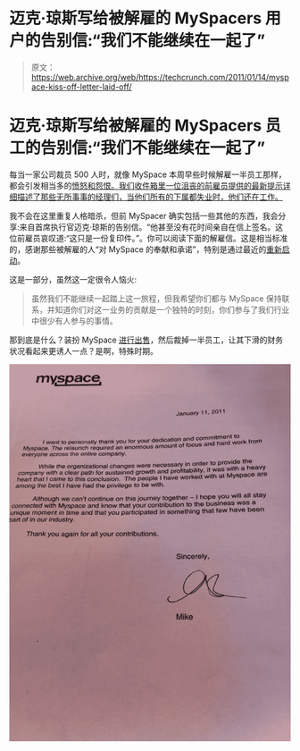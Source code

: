 # 迈克·琼斯写给被解雇的 MySpacers 用户的告别信:“我们不能继续在一起了”

> 原文：<https://web.archive.org/web/https://techcrunch.com/2011/01/14/myspace-kiss-off-letter-laid-off/>

# 迈克·琼斯写给被解雇的 MySpacers 员工的告别信:“我们不能继续在一起了”

每当一家公司裁员 500 人时，就像 MySpace 本周早些时候解雇一半员工那样，都会引发相当多的[愤怒和怨恨。我们收件箱里一位沮丧的前雇员提供的最新提示详细描述了那些无所事事的经理们，当他们所有的下属都失业时，他们还在工作。](https://web.archive.org/web/20221007144353/https://beta.techcrunch.com/2011/01/11/bitterness-anger-and-betrayal-at-myspace/)

我不会在这里重复人格暗杀，但前 MySpacer 确实包括一些其他的东西，我会分享:来自首席执行官迈克·琼斯的告别信。“他甚至没有花时间亲自在信上签名。这位前雇员哀叹道:“这只是一份复印件。”。你可以阅读下面的解雇信。这是相当标准的，感谢那些被解雇的人“对 MySpace 的奉献和承诺”，特别是通过最近的[重新启动](https://web.archive.org/web/20221007144353/https://beta.techcrunch.com/2010/10/26/myspace-redesign-details/)。

这是一部分，虽然这一定很令人恼火:

> 虽然我们不能继续一起踏上这一旅程，但我希望你们都与 MySpace 保持联系，并知道你们对这一业务的贡献是一个独特的时刻，你们参与了我们行业中很少有人参与的事情。

那到底是什么？装扮 MySpace [进行出售](https://web.archive.org/web/20221007144353/http://www.bloomberg.com/news/2011-01-12/myspace-sale-merger-or-spinoff-being-weighed-by-news-corp-official-says.html)，然后裁掉一半员工，让其下滑的财务状况看起来更诱人一点？是啊，特殊时期。

![](img/83a9e6dae2565cd2d0f8dd01e1c9be66.png)